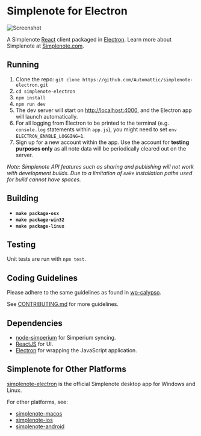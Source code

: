# Simplenote for Electron

![Screenshot](https://en-blog.files.wordpress.com/2018/09/screenshot-1.png)

A Simplenote [React](https://reactjs.org/) client packaged in [Electron](https://electronjs.org/). Learn more about Simplenote at [Simplenote.com](https://simplenote.com).

## Running

1. Clone the repo: `git clone https://github.com/Automattic/simplenote-electron.git`
2. `cd simplenote-electron`
3. `npm install`
4. `npm run dev`
5. The dev server will start on [http://localhost:4000](http://localhost:4000), and the Electron app will launch automatically.
6. For all logging from Electron to be printed to the terminal (e.g. `console.log` statements within `app.js`), you might need to set `env ELECTRON_ENABLE_LOGGING=1`.
7. Sign up for a new account within the app. Use the account for **testing purposes only** as all note data will be periodically cleared out on the server.

_Note: Simplenote API features such as sharing and publishing will not work with development builds. Due to a limitation of `make` installation paths used for build cannot have spaces._

## Building

- **`make package-osx`**
- **`make package-win32`**
- **`make package-linux`**

## Testing

Unit tests are run with `npm test`.

## Coding Guidelines

Please adhere to the same guidelines as found in [wp-calypso](https://github.com/Automattic/wp-calypso/blob/master/docs/coding-guidelines.md).

See <a href="./CONTRIBUTING.md">CONTRIBUTING.md</a> for more guidelines.

## Dependencies

- [node-simperium](https://github.com/Simperium/node-simperium) for Simperium syncing.
- [ReactJS](https://reactjs.org/) for UI.
- [Electron](https://electronjs.org/) for wrapping the JavaScript application.

## Simplenote for Other Platforms

[simplenote-electron](https://github.com/Automattic/simplenote-electron) is the official Simplenote desktop app for Windows and Linux.

For other platforms, see:

- [simplenote-macos](https://github.com/Automattic/simplenote-macos)
- [simplenote-ios](https://github.com/Automattic/simplenote-ios)
- [simplenote-android](https://github.com/Automattic/simplenote-android)
